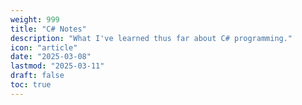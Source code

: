 ```yaml
---
weight: 999
title: "C# Notes"
description: "What I've learned thus far about C# programming."
icon: "article"
date: "2025-03-08"
lastmod: "2025-03-11"
draft: false
toc: true
---
```

